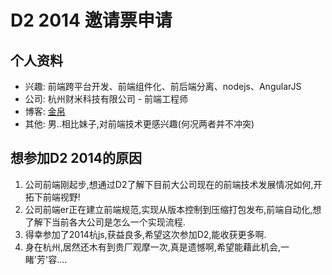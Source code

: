 # D2 2014 邀请票申请

## 个人资料

* 兴趣: 前端跨平台开发、前端组件化、前后端分离、nodejs、AngularJS
* 公司: 杭州财米科技有限公司 - 前端工程师
* 博客: [金帛](http://www.cnblogs.com/qiangspecial) 
* 其他: 男..相比妹子,对前端技术更感兴趣(何况两者并不冲突)

## 想参加D2 2014的原因

1. 公司前端刚起步,想通过D2了解下目前大公司现在的前端技术发展情况如何,开拓下前端视野!
2. 公司前端er正在建立前端规范,实现从版本控制到压缩打包发布,前端自动化,想了解下当前各大公司是怎么一个实现流程.
3. 得幸参加了2014杭js,获益良多,希望这次参加D2,能收获更多啊.
4. 身在杭州,居然还木有到贵厂观摩一次,真是遗憾啊,希望能藉此机会,一睹'芳'容....
